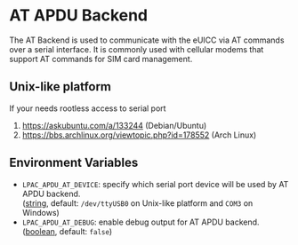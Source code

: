 # AT APDU Backend

The AT Backend is used to communicate with the eUICC via AT commands over a serial interface.
It is commonly used with cellular modems that support AT commands for SIM card management.

## Unix-like platform

If your needs rootless access to serial port

1. <https://askubuntu.com/a/133244> (Debian/Ubuntu)
2. <https://bbs.archlinux.org/viewtopic.php?id=178552> (Arch Linux)

## Environment Variables

- `LPAC_APDU_AT_DEVICE`: specify which serial port device will be used by AT APDU backend. \
  ([string](types.md#string-type), default: `/dev/ttyUSB0` on Unix-like platform and `COM3` on Windows)
- `LPAC_APDU_AT_DEBUG`: enable debug output for AT APDU backend. \
  ([boolean](types.md#boolean-type), default: `false`)

